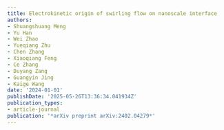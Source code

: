 ```yaml
---
title: Electrokinetic origin of swirling flow on nanoscale interface
authors:
- Shuangshuang Meng
- Yu Han
- Wei Zhao
- Yueqiang Zhu
- Chen Zhang
- Xiaoqiang Feng
- Ce Zhang
- Duyang Zang
- Guangyin Jing
- Kaige Wang
date: '2024-01-01'
publishDate: '2025-05-26T13:36:34.041934Z'
publication_types:
- article-journal
publication: '*arXiv preprint arXiv:2402.04279*'
---
```

